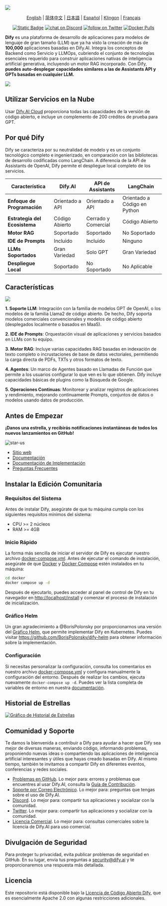 [![](./images/describe.png)](https://dify.ai)
<p align="center">
  <a href="./README.md">English</a> |
  <a href="./README_CN.md">简体中文</a> |
  <a href="./README_JA.md">日本語</a> |
  <a href="./README_ES.md">Español</a> |
  <a href="./README_KL.md">Klingon</a> |
  <a href="./README_FR.md">Français</a>
</p>

<p align="center">
    <a href="https://dify.ai" target="_blank">
        <img alt="Static Badge" src="https://img.shields.io/badge/AI-Dify?logo=AI&logoColor=%20%23f5f5f5&label=Dify&labelColor=%20%23155EEF&color=%23EAECF0"></a>
    <a href="https://discord.gg/FngNHpbcY7" target="_blank">
        <img src="https://img.shields.io/discord/1082486657678311454?logo=discord"
            alt="chat on Discord"></a>
    <a href="https://twitter.com/intent/follow?screen_name=dify_ai" target="_blank">
        <img src="https://img.shields.io/twitter/follow/dify_ai?style=social&logo=X"
            alt="follow on Twitter"></a>
    <a href="https://hub.docker.com/u/langgenius" target="_blank">
        <img alt="Docker Pulls" src="https://img.shields.io/docker/pulls/langgenius/dify-web"></a>
</p>

**Dify** es una plataforma de desarrollo de aplicaciones para modelos de lenguaje de gran tamaño (LLM) que ya ha visto la creación de más de **100,000** aplicaciones basadas en Dify.AI. Integra los conceptos de Backend como Servicio y LLMOps, cubriendo el conjunto de tecnologías esenciales requerido para construir aplicaciones nativas de inteligencia artificial generativa, incluyendo un motor RAG incorporado. Con Dify, **puedes auto-desplegar capacidades similares a las de Assistants API y GPTs basadas en cualquier LLM.**

![](./images/demo.png)

## Utilizar Servicios en la Nube

Usar [Dify.AI Cloud](https://dify.ai) proporciona todas las capacidades de la versión de código abierto, e incluye un complemento de 200 créditos de prueba para GPT.

## Por qué Dify

Dify se caracteriza por su neutralidad de modelo y es un conjunto tecnológico completo e ingenierizado, en comparación con las bibliotecas de desarrollo codificadas como LangChain. A diferencia de la API de Assistants de OpenAI, Dify permite el despliegue local completo de los servicios.

| Característica | Dify.AI | API de Assistants | LangChain |
|----------------|---------|------------------|-----------|
| **Enfoque de Programación** | Orientado a API | Orientado a API | Orientado a Código en Python |
| **Estrategia del Ecosistema** | Código Abierto | Cerrado y Comercial | Código Abierto |
| **Motor RAG** | Soportado | Soportado | No Soportado |
| **IDE de Prompts** | Incluido | Incluido | Ninguno |
| **LLMs Soportados** | Gran Variedad | Solo GPT | Gran Variedad |
| **Despliegue Local** | Soportado | No Soportado | No Aplicable |

## Características

![](./images/models.png)

**1. Soporte LLM**: Integración con la familia de modelos GPT de OpenAI, o los modelos de la familia Llama2 de código abierto. De hecho, Dify soporta modelos comerciales convencionales y modelos de código abierto (desplegados localmente o basados en MaaS).

**2. IDE de Prompts**: Orquestación visual de aplicaciones y servicios basados en LLMs con tu equipo.

**3. Motor RAG**: Incluye varias capacidades RAG basadas en indexación de texto completo o incrustaciones de base de datos vectoriales, permitiendo la carga directa de PDFs, TXTs y otros formatos de texto.

**4. Agentes**: Un marco de Agentes basado en Llamadas de Función que permite a los usuarios configurar lo que ven es lo que obtienen. Dify incluye capacidades básicas de plugins como la Búsqueda de Google.

**5. Operaciones Continuas**: Monitorear y analizar registros de aplicaciones y rendimiento, mejorando continuamente Prompts, conjuntos de datos o modelos usando datos de producción.

## Antes de Empezar

**¡Danos una estrella, y recibirás notificaciones instantáneas de todos los nuevos lanzamientos en GitHub!**

![star-us](https://github.com/langgenius/dify/assets/100913391/95f37259-7370-4456-a9f0-0bc01ef8642f)

- [Sitio web](https://dify.ai)
- [Documentación](https://docs.dify.ai)
- [Documentación de Implementación](https://docs.dify.ai/getting-started/install-self-hosted)
- [Preguntas Frecuentes](https://docs.dify.ai/getting-started/faq)

## Instalar la Edición Comunitaria

### Requisitos del Sistema

Antes de instalar Dify, asegúrate de que tu máquina cumpla con los siguientes requisitos mínimos del sistema:

- CPU >= 2 núcleos
- RAM >= 4GB

### Inicio Rápido

La forma más sencilla de iniciar el servidor de Dify es ejecutar nuestro archivo [docker-compose.yml](docker/docker-compose.yaml). Antes de ejecutar el comando de instalación, asegúrate de que [Docker](https://docs.docker.com/get-docker/) y [Docker Compose](https://docs.docker.com/compose/install/) estén instalados en tu máquina:

```bash
cd docker
docker compose up -d
```

Después de ejecutarlo, puedes acceder al panel de control de Dify en tu navegador en [http://localhost/install](http://localhost/install) y comenzar el proceso de instalación de inicialización.

### Gráfico Helm

Un gran agradecimiento a @BorisPolonsky por proporcionarnos una versión del [Gráfico Helm](https://helm.sh/), que permite implementar Dify en Kubernetes. Puedes visitar https://github.com/BorisPolonsky/dify-helm para obtener información sobre la implementación.

### Configuración

Si necesitas personalizar la configuración, consulta los comentarios en nuestro archivo [docker-compose.yml](docker/docker-compose.yaml) y configura manualmente la configuración del entorno. Después de realizar los cambios, ejecuta nuevamente `docker-compose up -d`. Puedes ver la lista completa de variables de entorno en nuestra [documentación](https://docs.dify.ai/getting-started/install-self-hosted/environments).

## Historial de Estrellas

[![Gráfico de Historial de Estrellas](https://api.star-history.com/svg?repos=langgenius/dify&type=Date)](https://star-history.com/#langgenius/dify&Date)

## Comunidad y Soporte

Te damos la bienvenida a contribuir a Dify para ayudar a hacer que Dify sea mejor de diversas maneras, enviando código, informando problemas, proponiendo nuevas ideas o compartiendo las aplicaciones de inteligencia artificial interesantes y útiles que hayas creado basadas en Dify. Al mismo tiempo, también te invitamos a compartir Dify en diferentes eventos, conferencias y redes sociales.

- [Problemas en GitHub](https://github.com/langgenius/dify/issues). Lo mejor para: errores y problemas que encuentres al usar Dify.AI, consulta la [Guía de Contribución](CONTRIBUTING.md).
- [Soporte por Correo Electrónico](mailto:hello@dify.ai?subject=[GitHub]Preguntas%20sobre%20Dify). Lo mejor para: preguntas que tengas sobre el uso de Dify.AI.
- [Discord](https://discord.gg/FngNHpbcY7). Lo mejor para: compartir tus aplicaciones y socializar con la comunidad.
- [Twitter](https://twitter.com/dify_ai). Lo mejor para: compartir tus aplicaciones y socializar con la comunidad.
- [Licencia Comercial](mailto:business@dify.ai?subject=[GitHub]Consulta%20de%20Licencia%20Comercial). Lo mejor para: consultas comerciales sobre la licencia de Dify.AI para uso comercial.

## Divulgación de Seguridad

Para proteger tu privacidad, evita publicar problemas de seguridad en GitHub. En su lugar, envía tus preguntas a security@dify.ai y te proporcionaremos una respuesta más detallada.

## Licencia

Este repositorio está disponible bajo la [Licencia de Código Abierto Dify](LICENSE), que es esencialmente Apache 2.0 con algunas restricciones adicionales.
